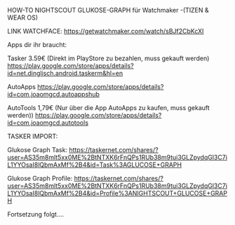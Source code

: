 HOW-TO NIGHTSCOUT GLUKOSE-GRAPH für Watchmaker -(TIZEN & WEAR OS)

LINK WATCHFACE: https://getwatchmaker.com/watch/sBJf2CbKcXI


Apps dir ihr braucht:

Tasker 3.59€ (Direkt im PlayStore zu bezahlen, muss gekauft werden) https://play.google.com/store/apps/details?id=net.dinglisch.android.taskerm&hl=en

AutoApps https://play.google.com/store/apps/details?id=com.joaomgcd.autoappshub

AutoTools 1,79€ (Nur über die App AutoApps zu kaufen, muss gekauft werden)) https://play.google.com/store/apps/details?id=com.joaomgcd.autotools



TASKER IMPORT:

Glukose Graph Task:
https://taskernet.com/shares/?user=AS35m8mlt5xx0ME%2BtNTXK6rFnQPs1RUb38m9tui3GLZpydqGl3C7iL1YYOsaI8lQbmAxMf%2B4&id=Task%3AGLUCOSE+GRAPH

Glukose Graph Profile:
https://taskernet.com/shares/?user=AS35m8mlt5xx0ME%2BtNTXK6rFnQPs1RUb38m9tui3GLZpydqGl3C7iL1YYOsaI8lQbmAxMf%2B4&id=Profile%3ANIGHTSCOUT+GLUCOSE+GRAPH


Fortsetzung folgt....
